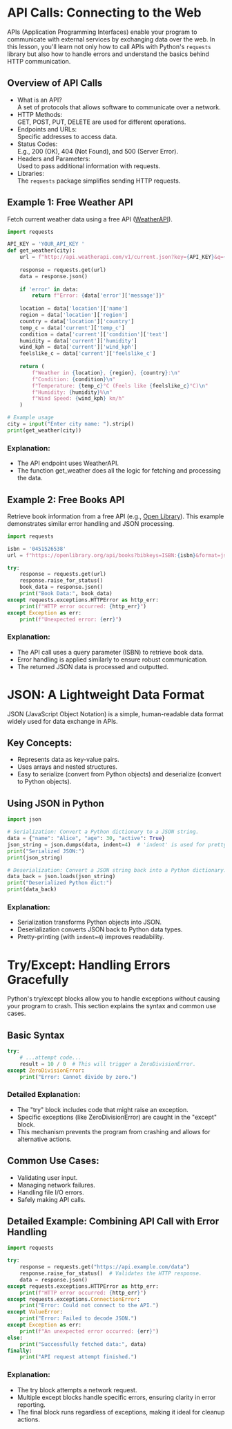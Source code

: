 # API Calls: Connecting to the Web

APIs (Application Programming Interfaces) enable your program to communicate with external services by exchanging data over the web. In this lesson, you'll learn not only how to call APIs with Python's `requests` library but also how to handle errors and understand the basics behind HTTP communication.

## Overview of API Calls

- What is an API?  
  A set of protocols that allows software to communicate over a network.
- HTTP Methods:  
  GET, POST, PUT, DELETE are used for different operations.
- Endpoints and URLs:  
  Specific addresses to access data.
- Status Codes:  
  E.g., 200 (OK), 404 (Not Found), and 500 (Server Error).
- Headers and Parameters:  
  Used to pass additional information with requests.
- Libraries:  
  The `requests` package simplifies sending HTTP requests.

## Example 1: Free Weather API

Fetch current weather data using a free API ([WeatherAPI](https://www.weatherapi.com/docs/)).

```python
import requests

API_KEY = 'YOUR_API_KEY '
def get_weather(city):
    url = f"http://api.weatherapi.com/v1/current.json?key={API_KEY}&q={city}&aqi=no"
    
    response = requests.get(url)
    data = response.json()
    
    if 'error' in data:
        return f"Error: {data['error']['message']}"
    
    location = data['location']['name']
    region = data['location']['region']
    country = data['location']['country']
    temp_c = data['current']['temp_c']
    condition = data['current']['condition']['text']
    humidity = data['current']['humidity']
    wind_kph = data['current']['wind_kph']
    feelslike_c = data['current']['feelslike_c']
    
    return (
        f"Weather in {location}, {region}, {country}:\n"
        f"Condition: {condition}\n"
        f"Temperature: {temp_c}°C (Feels like {feelslike_c}°C)\n"
        f"Humidity: {humidity}%\n"
        f"Wind Speed: {wind_kph} km/h"
    )

# Example usage
city = input("Enter city name: ").strip()
print(get_weather(city))
```

### Explanation:
- The API endpoint uses WeatherAPI.
- The function get_weather does all the logic for fetching and processing the data.

## Example 2: Free Books API

Retrieve book information from a free API (e.g., [Open Library](https://openlibrary.org/dev/docs/api/books)). This example demonstrates similar error handling and JSON processing.

```python
import requests

isbn = '0451526538'
url = f"https://openlibrary.org/api/books?bibkeys=ISBN:{isbn}&format=json&jscmd=data"

try:
    response = requests.get(url)
    response.raise_for_status()
    book_data = response.json()
    print("Book Data:", book_data)
except requests.exceptions.HTTPError as http_err:
    print(f"HTTP error occurred: {http_err}")
except Exception as err:
    print(f"Unexpected error: {err}")
```

### Explanation:
- The API call uses a query parameter (ISBN) to retrieve book data.
- Error handling is applied similarly to ensure robust communication.
- The returned JSON data is processed and outputted.

# JSON: A Lightweight Data Format

JSON (JavaScript Object Notation) is a simple, human-readable data format widely used for data exchange in APIs.

## Key Concepts:
- Represents data as key-value pairs.
- Uses arrays and nested structures.
- Easy to serialize (convert from Python objects) and deserialize (convert to Python objects).

## Using JSON in Python

```python
import json

# Serialization: Convert a Python dictionary to a JSON string.
data = {"name": "Alice", "age": 30, "active": True}
json_string = json.dumps(data, indent=4)  # 'indent' is used for pretty printing.
print("Serialized JSON:")
print(json_string)

# Deserialization: Convert a JSON string back into a Python dictionary.
data_back = json.loads(json_string)
print("Deserialized Python dict:")
print(data_back)
```

### Explanation:
- Serialization transforms Python objects into JSON.
- Deserialization converts JSON back to Python data types.
- Pretty-printing (with `indent=4`) improves readability.

# Try/Except: Handling Errors Gracefully

Python's try/except blocks allow you to handle exceptions without causing your program to crash. This section explains the syntax and common use cases.

## Basic Syntax

```python
try:
    # ...attempt code...
    result = 10 / 0  # This will trigger a ZeroDivisionError.
except ZeroDivisionError:
    print("Error: Cannot divide by zero.")
```

### Detailed Explanation:
- The "try" block includes code that might raise an exception.
- Specific exceptions (like ZeroDivisionError) are caught in the "except" block.
- This mechanism prevents the program from crashing and allows for alternative actions.

## Common Use Cases:
- Validating user input.
- Managing network failures.
- Handling file I/O errors.
- Safely making API calls.

## Detailed Example: Combining API Call with Error Handling

```python
import requests

try:
    response = requests.get("https://api.example.com/data")
    response.raise_for_status()  # Validates the HTTP response.
    data = response.json()
except requests.exceptions.HTTPError as http_err:
    print(f"HTTP error occurred: {http_err}")
except requests.exceptions.ConnectionError:
    print("Error: Could not connect to the API.")
except ValueError:
    print("Error: Failed to decode JSON.")
except Exception as err:
    print(f"An unexpected error occurred: {err}")
else:
    print("Successfully fetched data:", data)
finally:
    print("API request attempt finished.")
```

### Explanation:
- The try block attempts a network request.
- Multiple except blocks handle specific errors, ensuring clarity in error reporting.
- The final block runs regardless of exceptions, making it ideal for cleanup actions.
